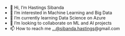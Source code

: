 - 👋 Hi, I’m Hastings Sibanda
- 👀 I’m interested in Machine Learning and Big Data
- 🌱 I’m currently learning Data Science on Azure
- 💞️ I’m looking to collaborate on ML and AI projects
- 📫 How to reach me ...@sibanda.hastings@gmail.com

<!---
sibanda1989/sibanda1989 is a ✨ special ✨ repository because its `README.md` (this file) appears on your GitHub profile.
You can click the Preview link to take a look at your changes.
--->
